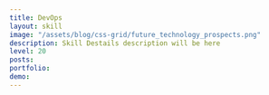 ```yaml
---
title: DevOps
layout: skill
image: "/assets/blog/css-grid/future_technology_prospects.png"
description: Skill Destails description will be here
level: 20
posts: 
portfolio: 
demo: 
---
```


